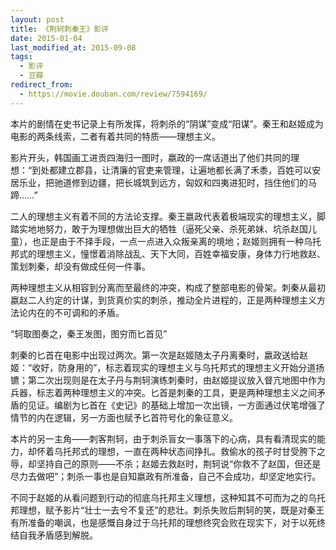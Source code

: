 ```yaml
---
layout: post
title: 《荆轲刺秦王》影评
date: 2015-01-04
last_modified_at: 2015-09-08
tags:
  - 影评
  - 豆瓣
redirect_from:
  - https://movie.douban.com/review/7594169/
---
```

  
本片的剧情在史书记录上有所发挥，将刺杀的“阴谋”变成“阳谋”。秦王和赵姬成为电影的两条线索，二者有着共同的特质——理想主义。  
  
影片开头，韩国画工进贡四海归一图时，嬴政的一席话道出了他们共同的理想：“到处都建立郡县，让清廉的官吏来管理，让遍地都长满了禾黍，百姓可以安居乐业，把驰道修到边疆，把长城筑到远方，匈奴和四夷进犯时，挡住他们的马蹄……”  
  
二人的理想主义有着不同的方法论支撑。秦王嬴政代表着极端现实的理想主义，脚踏实地地努力，敢于为理想做出巨大的牺牲（逼死父亲、杀死弟妹、坑杀赵国儿童），也正是由于不择手段，一点一点进入众叛亲离的境地；赵姬则拥有一种乌托邦式的理想主义，憧憬着消除战乱、天下大同，百姓幸福安康，身体力行地救赵、策划刺秦，却没有做成任何一件事。  
  
两种理想主义从相容到分离而至最终的冲突，构成了整部电影的骨架。刺秦从最初嬴赵二人约定的计谋，到货真价实的刺杀，推动全片进程的，正是两种理想主义方法论内在的不可调和的矛盾。  
  
“轲取图奏之，秦王发图，图穷而匕首见”  
  
刺秦的匕首在电影中出现过两次。第一次是赵姬随太子丹离秦时，嬴政送给赵姬：“收好，防身用的”，标志着现实的理想主义与乌托邦式的理想主义开始分道扬镳；第二次出现则是在太子丹与荆轲演练刺秦时，由赵姬提议放入督亢地图中作为兵器，标志着两种理想主义的冲突。匕首是刺秦的工具，更是两种理想主义之间矛盾的见证。编剧为匕首在《史记》的基础上增加一次出镜，一方面通过伏笔增强了情节的内在逻辑，另一方面也赋予匕首符号化的象征意义。  
  
本片的另一主角——刺客荆轲，由于刺杀盲女一事落下的心病，具有看清现实的能力，却怀着乌托邦式的理想，一直在两种状态间挣扎。救偷水的孩子时甘受胯下之辱，却坚持自己的原则——不杀；赵姬去救赵时，荆轲说“你救不了赵国，但还是尽力去做吧”；刺杀一事也是自知嬴政有所准备，自己不会成功，却坚定地实行。  
  
不同于赵姬的从看问题到行动的彻底乌托邦主义理想，这种知其不可而为之的乌托邦理想，赋予影片“壮士一去兮不复还”的悲壮。刺杀失败后荆轲的笑，既是对秦王有所准备的嘲讽，也是感慨自身过于乌托邦的理想终究会败在现实下，对于以死终结自我矛盾感到解脱。